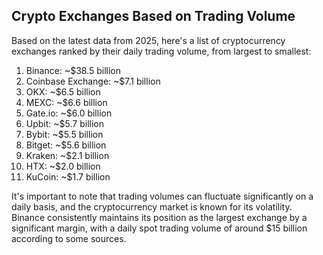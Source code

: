 ## Crypto Exchanges Based on Trading Volume

Based on the latest data from 2025, here's a list of cryptocurrency exchanges ranked by their daily trading volume, from largest to smallest:

1. Binance: ~$38.5 billion
2. Coinbase Exchange: ~$7.1 billion
3. OKX: ~$6.5 billion
4. MEXC: ~$6.6 billion
5. Gate.io: ~$6.0 billion
6. Upbit: ~$5.7 billion
7. Bybit: ~$5.5 billion
8. Bitget: ~$5.6 billion
9. Kraken: ~$2.1 billion
10. HTX: ~$2.0 billion
11. KuCoin: ~$1.7 billion

It's important to note that trading volumes can fluctuate significantly on a daily basis, and the cryptocurrency market is known for its volatility. Binance consistently maintains its position as the largest exchange by a significant margin, with a daily spot trading volume of around $15 billion according to some sources.

